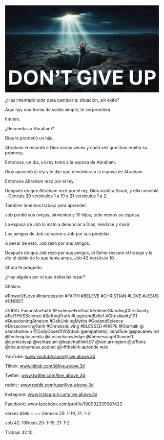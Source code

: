 ![Video cover image](../cover.jpg "cover photo")

¿Has intentado todo para cambiar tu situación, sin éxito?

Aquí hay una forma de salida simple, te sorprenderá.

hmmm.

¿Recuerdas a Abraham?

Dios le prometió un hijo.

Abraham le recordó a Dios varias veces y cada vez que Dios repitió su promesa.

Entonces, un día, un rey tomó a la esposa de Abraham.

Dios apareció al rey y le dijo que devolviera a la esposa de Abraham.

Entonces Abraham rezó por el rey.

Después de que Abraham rezó por el rey, Dios visitó a Sarah, y ella concibió - Génesis 20 versículos 1 a 19 y 21 versículos 1 a 2.

También tenemos trabajo para aprender.

Job perdió sus ovejas, sirvientes y 10 hijos, todo menos su esposa.

La esposa de Job lo instó a denunciar a Dios, rendirse y morir.

Los amigos de Job culparon a Job por sus pérdidas.

A pesar de esto, Job rezó por sus amigos.

Después de que Job rezó por sus amigos, el Señor rescató el trabajo y le dio el doble de lo que tenía antes, Job 42 Versículo 10.

Ahora te pregunto.

¿Hay alguien por el que deberías rezar?

Shalom.


#PowerOfLove #Intercession #FAITH #BELEVE #CHRISTIAN #LOVE #JESUS ​​#CHRIST

#VIRAL EasonsforFaith #EvidenceForGod #EntenerStandingChristianity #FaITHVSScience #SeKingTruth #LogicandBelief #Christianity101 #QuestioningAtheism #DebUnkingMyths #GodandScience #DosscoveringFaith #ChristianLiving #BLESSED #HOPE @Startalk @ samshamoun @DailyDoseOfWiSdom @empathetic_mindfure @spacerewind @technoplusmedia @cosmoknowledge @themessageChannel1 @curiositysp @veritasium @kapchatfield.07 @ken.arrington @teTtoks @the.anonymous.pophet @offthekirb aprende más

YouTube: www.youtube.com/@live.above.3d


Tiktok: www.tiktok.com/@live.above.3d

Twitter: www.twitter.com/live_above_3d

reddit : www.reddit.com/user/live-above-3d

Instagram: www.instagram.com/live.above.3d

Facebook: www.facebook.com/profile/100092339087423

verses bible ~ ~~ Génesis 20: 1-19, 21: 1-2

Job 42: 10Nesis 20: 1-19, 21: 1-2

Trabajo 42:10


